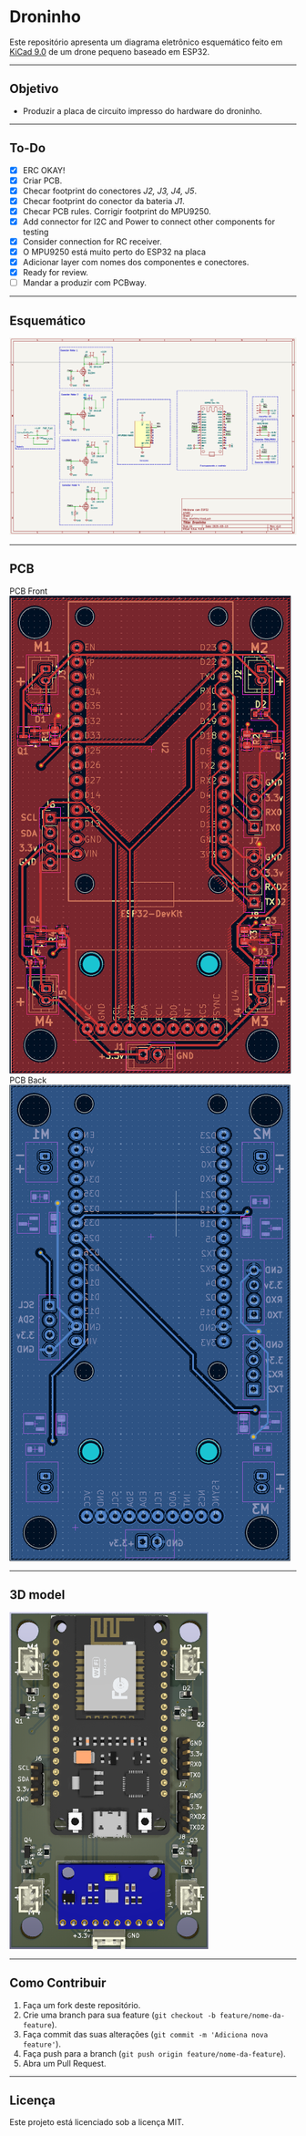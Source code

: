 # Droninho

Este repositório apresenta um diagrama eletrônico esquemático feito em [KiCad 9.0](https://www.kicad.org/) de um drone pequeno baseado em ESP32. 

---

## Objetivo

- Produzir a placa de circuito impresso do hardware do droninho.

---

## To-Do

- [x] ERC OKAY!
- [x] Criar PCB.
- [x] Checar footprint do conectores *J2, J3, J4, J5*.
- [x] Checar footprint do conector da bateria *J1*.
- [x] Checar PCB rules. Corrigir footprint do MPU9250.
- [x] Add connector for I2C and Power to connect other components for testing
- [x] Consider connection for RC receiver.
- [x] O MPU9250 está muito perto do ESP32 na placa
- [x] Adicionar layer com nomes dos componentes e conectores. 
- [x] Ready for review.
- [ ] Mandar a produzir com PCBway.

---
 
## Esquemático

![Esquemático](esquematico.png)

---

## PCB

PCB Front
![PCB](PCB-Front.png)
PCB Back
![PCB](PCB-Back.png)

---

## 3D model

![3DModel](3Dmodel.png)

---

## Como Contribuir

1. Faça um fork deste repositório.
2. Crie uma branch para sua feature (`git checkout -b feature/nome-da-feature`).
3. Faça commit das suas alterações (`git commit -m 'Adiciona nova feature'`).
4. Faça push para a branch (`git push origin feature/nome-da-feature`).
5. Abra um Pull Request.

---

## Licença

Este projeto está licenciado sob a licença MIT.